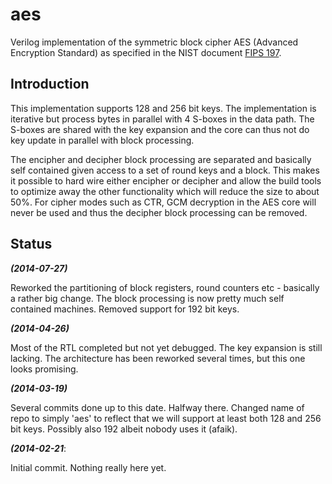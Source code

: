 aes
======

Verilog implementation of the symmetric block cipher AES (Advanced
Encryption Standard) as specified in the NIST document [FIPS 197](http://csrc.nist.gov/publications/fips/fips197/fips-197.pdf).



## Introduction ##

This implementation supports 128 and 256 bit keys. The
implementation is iterative but process bytes in parallel with
4 S-boxes in the data path. The S-boxes are shared with the key
expansion and the core can thus not do key update in parallel with block
processing.

The encipher and decipher block processing are separated and basically
self contained given access to a set of round keys and a block. This
makes it possible to hard wire either encipher or decipher and allow the
build tools to optimize away the other functionality which will reduce
the size to about 50%. For cipher modes such as CTR, GCM decryption in
the AES core will never be used and thus the decipher block processing
can be removed.



## Status ##

***(2014-07-27)***

Reworked the partitioning of block registers, round counters etc -
basically a rather big change. The block processing is now pretty much
self contained machines. Removed support for 192 bit keys.


***(2014-04-26)***

Most of the RTL completed but not yet debugged. The key expansion is
still lacking. The architecture has been reworked several times, but
this one looks promising.


***(2014-03-19)***

Several commits done up to this date. Halfway there.
Changed name of repo to simply 'aes' to reflect that we will support at
least both 128 and 256 bit keys. Possibly also 192 albeit nobody uses it
(afaik).


***(2014-02-21***:

Initial commit. Nothing really here yet.

